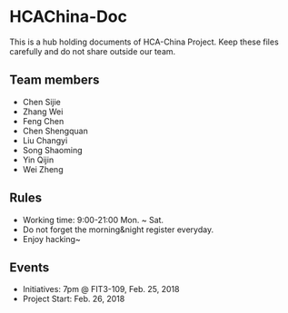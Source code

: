 # HCAChina-Doc
This is a hub holding documents of HCA-China Project. Keep these files carefully and do not share outside our team.

## Team members
- Chen Sijie
- Zhang Wei
- Feng Chen
- Chen Shengquan
- Liu Changyi
- Song Shaoming
- Yin Qijin
- Wei Zheng

## Rules
- Working time: 9:00-21:00 Mon. ~ Sat.
- Do not forget the morning&night register everyday.
- Enjoy hacking~

## Events 
- Initiatives: 7pm @ FIT3-109, Feb. 25, 2018
- Project Start: Feb. 26, 2018


